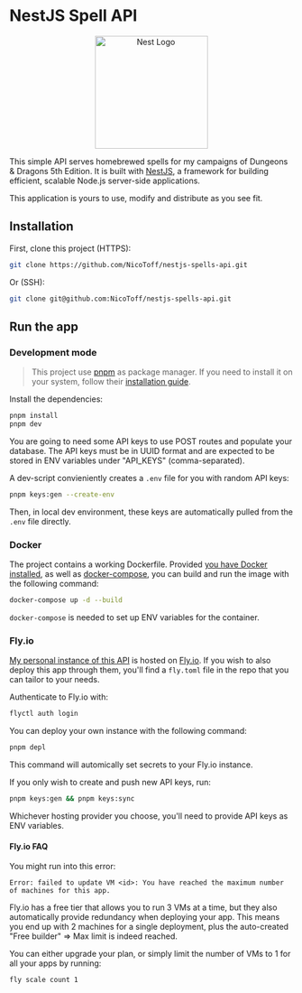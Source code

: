 # NestJS Spell API
<div style="text-align: center;" align="center">
  <img src="https://nestjs.com/img/logo-small.svg" width="200" alt="Nest Logo" />
</div>

This simple API serves homebrewed spells for my campaigns of Dungeons & Dragons 5th Edition. It is built with [NestJS](https://nestjs.com/), a framework for building efficient, scalable Node.js server-side applications.

This application is yours to use, modify and distribute as you see fit. 

## Installation

First, clone this project (HTTPS):

```bash
git clone https://github.com/NicoToff/nestjs-spells-api.git
```
Or (SSH):
```bash
git clone git@github.com:NicoToff/nestjs-spells-api.git
```
## Run the app

### Development mode

> This project use [pnpm](https://pnpm.io/) as package manager. If you need to install it on your system, follow their [installation guide](https://pnpm.io/installation).

Install the dependencies:

```bash
pnpm install
pnpm dev
```

You are going to need some API keys to use POST routes and populate your database. The API keys must be in UUID format and are expected to be stored in ENV variables under "API_KEYS" (comma-separated).

A dev-script convieniently creates a `.env` file for you with random API keys:

```bash
pnpm keys:gen --create-env
```

Then, in local dev environment, these keys are automatically pulled from the `.env` file directly.

### Docker

The project contains a working Dockerfile. Provided [you have Docker installed](https://docs.docker.com/get-docker/), as well as [docker-compose](https://docs.docker.com/compose/install/), you can build and run the image with the following command:

```bash
docker-compose up -d --build
```

`docker-compose` is needed to set up ENV variables for the container. 

### Fly.io

[My personal instance of this API](https://nestjs-spells-api.fly.dev/) is hosted on [Fly.io](https://fly.io/). If you wish to also deploy this app through them, you'll find a `fly.toml` file in the repo that you can tailor to your needs.

Authenticate to Fly.io with:

```bash
flyctl auth login
```

You can deploy your own instance with the following command:

```bash
pnpm depl
```

This command will automically set secrets to your Fly.io instance.

If you only wish to create and push new API keys, run:

```bash
pnpm keys:gen && pnpm keys:sync
```

Whichever hosting provider you choose, you'll need to provide API keys as ENV variables.

#### Fly.io FAQ

You might run into this error: 
```
Error: failed to update VM <id>: You have reached the maximum number of machines for this app.
```

Fly.io has a free tier that allows you to run 3 VMs at a time, but they also automatically provide redundancy when deploying your app. This means you end up with 2 machines for a single deployment, plus the auto-created "Free builder" => Max limit is indeed reached.

You can either upgrade your plan, or simply limit the number of VMs to 1 for all your apps by running:

```bash
fly scale count 1
```
